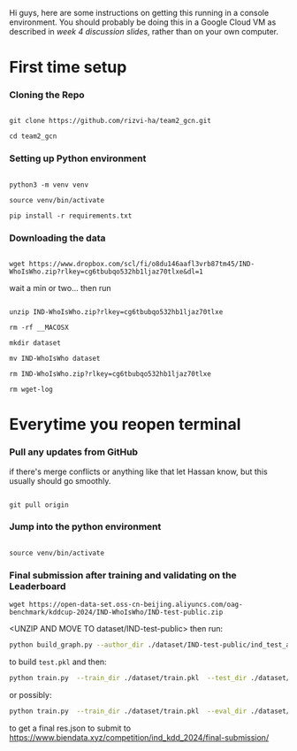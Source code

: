 Hi guys, here are some instructions on getting this running in
a console environment. You should probably be doing this in a 
Google Cloud VM as described in *week 4 discussion slides*, rather than on
your own computer.

# First time setup

### Cloning the Repo

```

git clone https://github.com/rizvi-ha/team2_gcn.git

cd team2_gcn

```

### Setting up Python environment

```

python3 -m venv venv

source venv/bin/activate

pip install -r requirements.txt

```

### Downloading the data 

```

wget https://www.dropbox.com/scl/fi/o8du146aafl3vrb87tm45/IND-WhoIsWho.zip?rlkey=cg6tbubqo532hb1ljaz70tlxe&dl=1

```

wait a min or two... then run

```

unzip IND-WhoIsWho.zip?rlkey=cg6tbubqo532hb1ljaz70tlxe

rm -rf __MACOSX

mkdir dataset

mv IND-WhoIsWho dataset

rm IND-WhoIsWho.zip?rlkey=cg6tbubqo532hb1ljaz70tlxe

rm wget-log

```

# Everytime you reopen terminal

### Pull any updates from GitHub

if there's merge conflicts or anything like that let Hassan know, but this usually should
go smoothly.

```

git pull origin

```

### Jump into the python environment

```

source venv/bin/activate

```

### Final submission after training and validating on the Leaderboard

```
wget https://open-data-set.oss-cn-beijing.aliyuncs.com/oag-benchmark/kddcup-2024/IND-WhoIsWho/IND-test-public.zip
```
<UNZIP AND MOVE TO dataset/IND-test-public>
then run:
```zsh
python build_graph.py --author_dir ./dataset/IND-test-public/ind_test_author_filter_public.json --save_dir ./dataset/test.pkl --embeddings_dir ./dataset/roberta_embeddings.pkl --pub_dir ./dataset/IND-WhoIsWho/pid_to_info_all.json
```
to build `test.pkl` and then:
```zsh
python train.py  --train_dir ./dataset/train.pkl  --test_dir ./dataset/test.pkl --saved_dir gcn --log_name gcn-log [--usecoo] [--usecov] [--threshold 0.5]
```
or possibly:
```zsh
python train.py  --train_dir ./dataset/train.pkl  --eval_dir ./dataset/valid.pkl --test_dir ./dataset/test.pkl --saved_dir gcn --log_name gcn-log [--usecoo] [--usecov] [--threshold 0.5]
```
to get a final res.json to submit to https://www.biendata.xyz/competition/ind_kdd_2024/final-submission/
